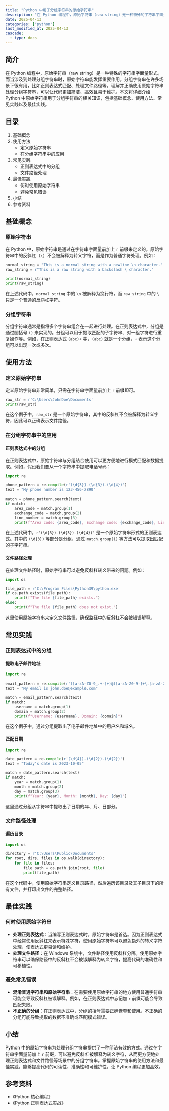 ```yaml
---
title: "Python 中用于分组字符串的原始字符串"
description: "在 Python 编程中，原始字符串（raw string）是一种特殊的字符串字面量形式。而当涉及到处理分组字符串时，原始字符串能发挥重要作用。分组字符串在许多场景下很有用，比如正则表达式匹配、处理文件路径等。理解并正确使用原始字符串处理分组字符串，可以让代码更加简洁、高效且易于维护。本文将详细介绍 Python 中原始字符串用于分组字符串的相关知识，包括基础概念、使用方法、常见实践以及最佳实践。"
date: 2025-04-13
categories: ["python"]
last_modified_at: 2025-04-13
cascade:
  - type: docs
---
```



## 简介
在 Python 编程中，原始字符串（raw string）是一种特殊的字符串字面量形式。而当涉及到处理分组字符串时，原始字符串能发挥重要作用。分组字符串在许多场景下很有用，比如正则表达式匹配、处理文件路径等。理解并正确使用原始字符串处理分组字符串，可以让代码更加简洁、高效且易于维护。本文将详细介绍 Python 中原始字符串用于分组字符串的相关知识，包括基础概念、使用方法、常见实践以及最佳实践。

<!-- more -->
## 目录
1. 基础概念
2. 使用方法
    - 定义原始字符串
    - 在分组字符串中的应用
3. 常见实践
    - 正则表达式中的分组
    - 文件路径处理
4. 最佳实践
    - 何时使用原始字符串
    - 避免常见错误
5. 小结
6. 参考资料

## 基础概念
### 原始字符串
在 Python 中，原始字符串是通过在字符串字面量前加上 `r` 前缀来定义的。原始字符串中的反斜杠（`\`）不会被解释为转义字符，而是作为普通字符处理。例如：
```python
normal_string = "This is a normal string with a newline \n character."
raw_string = r"This is a raw string with a backslash \ character."

print(normal_string)
print(raw_string)
```
在上述代码中，`normal_string` 中的 `\n` 被解释为换行符，而 `raw_string` 中的 `\` 只是一个普通的反斜杠字符。

### 分组字符串
分组字符串通常是指将多个字符串组合在一起进行处理。在正则表达式中，分组是通过圆括号 `()` 来实现的。分组可以用于提取匹配的子字符串、对一组字符进行重复操作等。例如，在正则表达式 `(abc)+` 中，`(abc)` 就是一个分组，`+` 表示这个分组可以出现一次或多次。

## 使用方法
### 定义原始字符串
定义原始字符串非常简单，只需在字符串字面量前加上 `r` 前缀即可。
```python
raw_str = r'C:\Users\JohnDoe\Documents'
print(raw_str)
```
在这个例子中，`raw_str` 是一个原始字符串，其中的反斜杠不会被解释为转义字符，因此可以正确表示文件路径。

### 在分组字符串中的应用
#### 正则表达式中的分组
在正则表达式中，原始字符串与分组结合使用可以更方便地进行模式匹配和数据提取。例如，假设我们要从一个字符串中提取电话号码：
```python
import re

phone_pattern = re.compile(r'(\d{3})-(\d{3})-(\d{4})')
text = "My phone number is 123-456-7890"

match = phone_pattern.search(text)
if match:
    area_code = match.group(1)
    exchange_code = match.group(2)
    line_number = match.group(3)
    print(f"Area code: {area_code}, Exchange code: {exchange_code}, Line number: {line_number}")
```
在上述代码中，`r'(\d{3})-(\d{3})-(\d{4})'` 是一个原始字符串形式的正则表达式。其中的 `(\d{3})` 等部分是分组，通过 `match.group(1)` 等方法可以提取出匹配的子字符串。

#### 文件路径处理
在处理文件路径时，原始字符串可以避免反斜杠转义带来的问题。例如：
```python
import os

file_path = r'C:\Program Files\Python39\python.exe'
if os.path.exists(file_path):
    print(f"The file {file_path} exists.")
else:
    print(f"The file {file_path} does not exist.")
```
这里使用原始字符串来定义文件路径，确保路径中的反斜杠不会被错误解释。

## 常见实践
### 正则表达式中的分组
#### 提取电子邮件地址
```python
import re

email_pattern = re.compile(r'([a-zA-Z0-9_.+-]+)@([a-zA-Z0-9-]+\.[a-zA-Z0-9-.]+)')
text = "My email is john.doe@example.com"

match = email_pattern.search(text)
if match:
    username = match.group(1)
    domain = match.group(2)
    print(f"Username: {username}, Domain: {domain}")
```
在这个例子中，通过分组提取出了电子邮件地址中的用户名和域名。

#### 匹配日期
```python
import re

date_pattern = re.compile(r'(\d{4})-(\d{2})-(\d{2})')
text = "Today's date is 2023-10-05"

match = date_pattern.search(text)
if match:
    year = match.group(1)
    month = match.group(2)
    day = match.group(3)
    print(f"Year: {year}, Month: {month}, Day: {day}")
```
这里通过分组从字符串中提取出了日期的年、月、日部分。

### 文件路径处理
#### 遍历目录
```python
import os

directory = r'C:\Users\Public\Documents'
for root, dirs, files in os.walk(directory):
    for file in files:
        file_path = os.path.join(root, file)
        print(file_path)
```
在这个代码中，使用原始字符串定义目录路径，然后遍历该目录及其子目录下的所有文件，并打印出文件的完整路径。

## 最佳实践
### 何时使用原始字符串
- **处理正则表达式**：当编写正则表达式时，原始字符串是首选。因为正则表达式中经常使用反斜杠来表示特殊字符，使用原始字符串可以避免额外的转义字符处理，使表达式更易读和维护。
- **处理文件路径**：在 Windows 系统中，文件路径使用反斜杠分隔。使用原始字符串可以确保路径中的反斜杠不会被误解释为转义字符，提高代码的准确性和可移植性。

### 避免常见错误
- **混淆普通字符串和原始字符串**：在需要使用原始字符串的地方使用普通字符串可能会导致反斜杠被误解释。例如，在正则表达式中忘记加 `r` 前缀可能会导致匹配失败。
- **不正确的分组**：在正则表达式中，分组的括号需要正确嵌套和使用。不正确的分组可能导致提取的数据不准确或匹配模式错误。

## 小结
Python 中的原始字符串为处理分组字符串提供了一种简洁有效的方式。通过在字符串字面量前加上 `r` 前缀，可以避免反斜杠被解释为转义字符，从而更方便地处理正则表达式和文件路径等场景中的分组字符串。掌握原始字符串的使用方法和最佳实践，能够提高代码的可读性、准确性和可维护性，让 Python 编程更加高效。

## 参考资料
- 《Python 核心编程》
- 《Python 正则表达式实战》